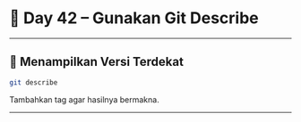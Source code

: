 # 📘 Day 42 – Gunakan Git Describe

---

## 🔎 Menampilkan Versi Terdekat

```bash
git describe
```

Tambahkan tag agar hasilnya bermakna.

---
